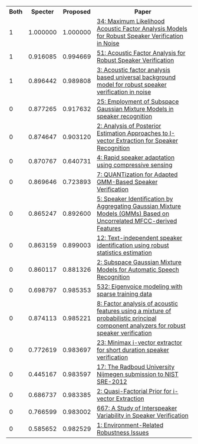 <html><table><tr>
<th>Both</th>
<th>Specter</th>
<th>Proposed</th>
<th>Paper</th>
</tr>
<tr>
<td>1</td>
<td>1.000000</td>
<td>1.000000</td>
<td><a href="https://www.semanticscholar.org/paper/0a398ef48a76df56f27c20363dc51bebd4812300">34: Maximum Likelihood Acoustic Factor Analysis Models for Robust Speaker Verification in Noise</a></td>
</tr>
<tr>
<td>1</td>
<td>0.916085</td>
<td>0.994669</td>
<td><a href="https://www.semanticscholar.org/paper/4d7970283474fd2a8fbaf0598b9c45b9e258d092">51: Acoustic Factor Analysis for Robust Speaker Verification</a></td>
</tr>
<tr>
<td>1</td>
<td>0.896442</td>
<td>0.989808</td>
<td><a href="https://www.semanticscholar.org/paper/2ee26e1f52343e322dd23acf1418d43df035d0ac">3: Acoustic factor analysis based universal background model for robust speaker verification in noise</a></td>
</tr>
<tr>
<td>0</td>
<td>0.877265</td>
<td>0.917632</td>
<td><a href="https://www.semanticscholar.org/paper/f8fd259766bc2162d8daa8cba59688d43b65b734">25: Employment of Subspace Gaussian Mixture Models in speaker recognition</a></td>
</tr>
<tr>
<td>0</td>
<td>0.874647</td>
<td>0.903120</td>
<td><a href="https://www.semanticscholar.org/paper/41eb1ab75361c012d74734b1e6ff882086a9b0bd">2: Analysis of Posterior Estimation Approaches to I-vector Extraction for Speaker Recognition</a></td>
</tr>
<tr>
<td>0</td>
<td>0.870767</td>
<td>0.640731</td>
<td><a href="https://www.semanticscholar.org/paper/d90ebffe660c174ef6faf20af850bafa361cf5a5">4: Rapid speaker adaptation using compressive sensing</a></td>
</tr>
<tr>
<td>0</td>
<td>0.869646</td>
<td>0.723893</td>
<td><a href="https://www.semanticscholar.org/paper/c6a2d5922d6b40cc58f45569a9f9a358c5cad58f">7: QUANTization for Adapted GMM-Based Speaker Verification</a></td>
</tr>
<tr>
<td>0</td>
<td>0.865247</td>
<td>0.892600</td>
<td><a href="https://www.semanticscholar.org/paper/f6edbbb3b8255109f600dc72c193bafccce422de">5: Speaker Identification by Aggregating Gaussian Mixture Models (GMMs) Based on Uncorrelated MFCC-derived Features</a></td>
</tr>
<tr>
<td>0</td>
<td>0.863159</td>
<td>0.899003</td>
<td><a href="https://www.semanticscholar.org/paper/90cdafa26fea9930711ee3c842bc392d3b2ade35">12: Text-independent speaker identification using robust statistics estimation</a></td>
</tr>
<tr>
<td>0</td>
<td>0.860117</td>
<td>0.881326</td>
<td><a href="https://www.semanticscholar.org/paper/3c8193aab7c7b24f5b833e39070a52e2e77d238d">2: Subspace Gaussian Mixture Models for Automatic Speech Recognition</a></td>
</tr>
<tr>
<td>0</td>
<td>0.698797</td>
<td>0.985353</td>
<td><a href="https://www.semanticscholar.org/paper/db8b2be021e81a36c038a31b9d4217706e4eae2b">532: Eigenvoice modeling with sparse training data</a></td>
</tr>
<tr>
<td>0</td>
<td>0.874113</td>
<td>0.985221</td>
<td><a href="https://www.semanticscholar.org/paper/6c45e7295b3721ead0b7c04ffa9218bb3feb138b">8: Factor analysis of acoustic features using a mixture of probabilistic principal component analyzers for robust speaker verification</a></td>
</tr>
<tr>
<td>0</td>
<td>0.772619</td>
<td>0.983697</td>
<td><a href="https://www.semanticscholar.org/paper/5ece46a6cb878b4d7e613795b25980a7a146bcfa">23: Minimax i-vector extractor for short duration speaker verification</a></td>
</tr>
<tr>
<td>0</td>
<td>0.445167</td>
<td>0.983597</td>
<td><a href="https://www.semanticscholar.org/paper/5d726161fa16568a2ea824ecc9b9d1717fbb07e2">17: The Radboud University Nijmegen submission to NIST SRE-2012</a></td>
</tr>
<tr>
<td>0</td>
<td>0.686737</td>
<td>0.983385</td>
<td><a href="https://www.semanticscholar.org/paper/63f713fec0a1eb0943045287c9a697d82ea7dfc2">2: Quasi-Factorial Prior for i-vector Extraction</a></td>
</tr>
<tr>
<td>0</td>
<td>0.766599</td>
<td>0.983002</td>
<td><a href="https://www.semanticscholar.org/paper/eaad1dc7142cf33fef94438c931bd40741a2e74a">667: A Study of Interspeaker Variability in Speaker Verification</a></td>
</tr>
<tr>
<td>0</td>
<td>0.585652</td>
<td>0.982529</td>
<td><a href="https://www.semanticscholar.org/paper/7d4668c2726f98cafa3e26d0d24b06fccbea8050">1: Environment-Related Robustness Issues</a></td>
</tr>
</table></html>
